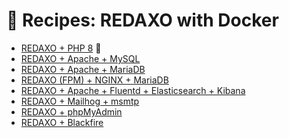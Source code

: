 # 🧁 Recipes: REDAXO with Docker

- [REDAXO + PHP 8](https://github.com/FriendsOfREDAXO/docker-redaxo/tree/master/recipes/php8) 🚀
- [REDAXO + Apache + MySQL](https://github.com/FriendsOfREDAXO/docker-redaxo/tree/master/recipes/apache-mysql)
- [REDAXO + Apache + MariaDB](https://github.com/FriendsOfREDAXO/docker-redaxo/tree/master/recipes/apache-mariadb)
- [REDAXO (FPM) + NGINX + MariaDB](https://github.com/FriendsOfREDAXO/docker-redaxo/tree/master/recipes/nginx-mariadb)
- [REDAXO + Apache + Fluentd + Elasticsearch + Kibana](https://github.com/FriendsOfREDAXO/docker-redaxo/tree/master/recipes/apache-mysql-fluentd)
- [REDAXO + Mailhog + msmtp](https://github.com/FriendsOfREDAXO/docker-redaxo/tree/master/recipes/mailhog-msmtp)
- [REDAXO + phpMyAdmin](https://github.com/FriendsOfREDAXO/docker-redaxo/tree/master/recipes/phpmyadmin)
- [REDAXO + 
Blackfire](https://github.com/FriendsOfREDAXO/docker-redaxo/tree/master/recipes/blackfire)
